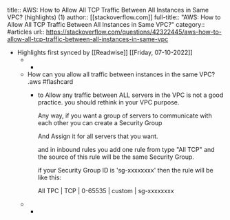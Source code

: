 title:: AWS: How to Allow All TCP Traffic Between All Instances in Same VPC? (highlights) (1)
author:: [[stackoverflow.com]]
full-title:: "AWS: How to Allow All TCP Traffic Between All Instances in Same VPC?"
category:: #articles
url:: https://stackoverflow.com/questions/42322445/aws-how-to-allow-all-tcp-traffic-between-all-instances-in-same-vpc

- Highlights first synced by [[Readwise]] [[Friday, 07-10-2022]]
	- -
	- How can you allow all traffic between instances in the same VPC? .aws #flashcard
		- to Allow any traffic between ALL servers in the VPC is not a good practice.
		  you should rethink in your VPC purpose.
		  
		  Any way, if you want a group of servers to communicate with each other you can create a Security Group 
		  
		  And Assign it for all servers that you want.
		  
		  and in inbound rules you add one rule from type "All TCP" and the source of this rule will be the same Security Group.
		  
		  if your Security Group ID is 'sg-xxxxxxxx'
		  then the rule will be like this:
		  
		  All TPC | TCP | 0-65535 | custom | sg-xxxxxxxx
	- -